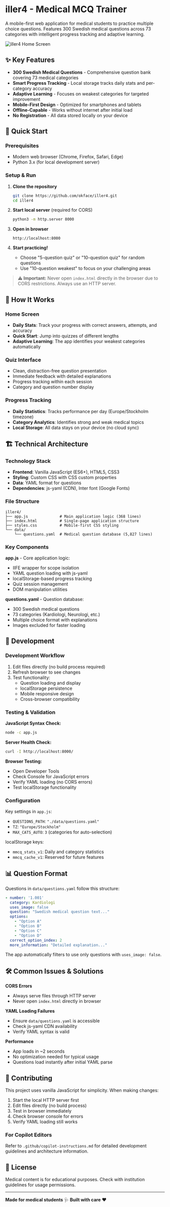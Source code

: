 # iller4 - Medical MCQ Trainer

A mobile-first web application for medical students to practice multiple choice questions. Features 300 Swedish medical questions across 73 categories with intelligent progress tracking and adaptive learning.

![iller4 Home Screen](https://github.com/user-attachments/assets/e6bf48db-fc65-4919-a755-4a485262db66)

## ✨ Key Features

- **300 Swedish Medical Questions** - Comprehensive question bank covering 73 medical categories
- **Smart Progress Tracking** - Local storage tracks daily stats and per-category accuracy
- **Adaptive Learning** - Focuses on weakest categories for targeted improvement
- **Mobile-First Design** - Optimized for smartphones and tablets
- **Offline-Capable** - Works without internet after initial load
- **No Registration** - All data stored locally on your device

## 🚀 Quick Start

### Prerequisites
- Modern web browser (Chrome, Firefox, Safari, Edge)
- Python 3.x (for local development server)

### Setup & Run

1. **Clone the repository**
   ```bash
   git clone https://github.com/okface/iller4.git
   cd iller4
   ```

2. **Start local server** (required for CORS)
   ```bash
   python3 -m http.server 8000
   ```

3. **Open in browser**
   ```
   http://localhost:8000
   ```

4. **Start practicing!**
   - Choose "5-question quiz" or "10-question quiz" for random questions
   - Use "10-question weakest" to focus on your challenging areas

> **⚠️ Important:** Never open `index.html` directly in the browser due to CORS restrictions. Always use an HTTP server.

## 📱 How It Works

### Home Screen
- **Daily Stats**: Track your progress with correct answers, attempts, and accuracy
- **Quick Start**: Jump into quizzes of different lengths
- **Adaptive Learning**: The app identifies your weakest categories automatically

### Quiz Interface
- Clean, distraction-free question presentation
- Immediate feedback with detailed explanations
- Progress tracking within each session
- Category and question number display

### Progress Tracking
- **Daily Statistics**: Tracks performance per day (Europe/Stockholm timezone)
- **Category Analytics**: Identifies strong and weak medical topics
- **Local Storage**: All data stays on your device (no cloud sync)

## 🏗️ Technical Architecture

### Technology Stack
- **Frontend**: Vanilla JavaScript (ES6+), HTML5, CSS3
- **Styling**: Custom CSS with CSS custom properties
- **Data**: YAML format for questions
- **Dependencies**: js-yaml (CDN), Inter font (Google Fonts)

### File Structure
```
iller4/
├── app.js              # Main application logic (368 lines)
├── index.html          # Single-page application structure
├── styles.css          # Mobile-first CSS styling
└── data/
    └── questions.yaml  # Medical question database (5,827 lines)
```

### Key Components

**app.js** - Core application logic:
- IIFE wrapper for scope isolation
- YAML question loading with js-yaml
- localStorage-based progress tracking
- Quiz session management
- DOM manipulation utilities

**questions.yaml** - Question database:
- 300 Swedish medical questions
- 73 categories (Kardiologi, Neurologi, etc.)
- Multiple choice format with explanations
- Images excluded for faster loading

## 🔧 Development

### Development Workflow
1. Edit files directly (no build process required)
2. Refresh browser to see changes
3. Test functionality:
   - Question loading and display
   - localStorage persistence
   - Mobile responsive design
   - Cross-browser compatibility

### Testing & Validation

**JavaScript Syntax Check:**
```bash
node -c app.js
```

**Server Health Check:**
```bash
curl -I http://localhost:8000/
```

**Browser Testing:**
- Open Developer Tools
- Check Console for JavaScript errors
- Verify YAML loading (no CORS errors)
- Test localStorage functionality

### Configuration

Key settings in `app.js`:
- `QUESTIONS_PATH`: `"./data/questions.yaml"`
- `TZ`: `"Europe/Stockholm"`
- `MAX_CATS_AUTO`: `3` (categories for auto-selection)

localStorage keys:
- `mmcq_stats_v1`: Daily and category statistics
- `mmcq_cache_v1`: Reserved for future features

## 📊 Question Format

Questions in `data/questions.yaml` follow this structure:

```yaml
- number: '1.001'
  category: Kardiologi
  uses_image: false
  question: "Swedish medical question text..."
  options:
    - "Option A"
    - "Option B"
    - "Option C"
    - "Option D"
  correct_option_index: 2
  more_information: "Detailed explanation..."
```

The app automatically filters to use only questions with `uses_image: false`.

## 🛠️ Common Issues & Solutions

**CORS Errors**
- Always serve files through HTTP server
- Never open `index.html` directly in browser

**YAML Loading Failures**
- Ensure `data/questions.yaml` is accessible
- Check js-yaml CDN availability
- Verify YAML syntax is valid

**Performance**
- App loads in ~2 seconds
- No optimization needed for typical usage
- Questions load instantly after initial YAML parse

## 🤝 Contributing

This project uses vanilla JavaScript for simplicity. When making changes:

1. Start the local HTTP server first
2. Edit files directly (no build process)
3. Test in browser immediately
4. Check browser console for errors
5. Verify YAML loading still works

### For Copilot Editors

Refer to `.github/copilot-instructions.md` for detailed development guidelines and architecture information.

## 📄 License

Medical content is for educational purposes. Check with institution guidelines for usage permissions.

---

**Made for medical students** 🩺 **Built with care** ❤️